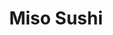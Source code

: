 ---
layout: place
title: "Miso Sushi"
permalink: /california/acton/miso-sushi.html
stateAbbr: CA
stateName: California
cityName: Acton
seo:
  name: "Miso Sushi"
  type: Restaurant
  links: null
description: "Miso Sushi serves delicious sushi in Acton, California. Try fresh Japanese dishes for a great dining experience. "
place_id: ChIJA9NwlHz2woARYMuee50lvV0
photos:
  - name: >-
      places/ChIJA9NwlHz2woARYMuee50lvV0/photos/AeeoHcITsBnCWlGjCMSbuhs9GOmJhD3Vs1lAlv0gCFmfvoRiDX4Iz_V_buAJWErf8ETmFY6PKQ2r0bk5Qnd0E9c-_eVI-IniWKEnqB_MKI2f3AjfgOFqiNbX3O948sRKGDDrs5CRve_HPdoCHjVhA-_7My7lmSRJvtZ02Pql64un5AcCjQXHt6Ctx9CfLye-bBviM3llt1NaDsrTmjBWq2HBD5rXehtQ4u44n1vVHlXHu3BxoztuEt6Jb3B_Xem3GGguQ-1qtSYuKsTdJpTHDS2KvhiZuE8WkcxN1fjBrLeiSTPOJyxt2DDo12xNyWzBKBr5eNN1P1niD2hVh9ElvD-2i66k1EtWFqGtZewkTmrB_pZvk8e_UzP9mxdDT66UYPXKyqFjdJp3Ot1LMrnobad6mb-IVCcmkqEQFfmT2pRH70CDEw
    widthPx: 4048
    heightPx: 3036
    authorAttributions:
      - displayName: Nick Lesseos
        uri: https://maps.google.com/maps/contrib/102236308342540251838
        photoUri: >-
          https://lh3.googleusercontent.com/a-/ALV-UjXnPXjoVh5S3JtOqhemikZwYUPkD-Mn4L9OGihKBDO96kdHqC3Cpg=s100-p-k-no-mo
    flagContentUri: >-
      https://www.google.com/local/imagery/report/?cb_client=maps_api_places.places_api&image_key=!1e10!2sCIHM0ogKEICAgIC44qH8Pw&hl=en-US
    googleMapsUri: >-
      https://www.google.com/maps/place//data=!3m4!1e2!3m2!1sCIHM0ogKEICAgIC44qH8Pw!2e10!4m2!3m1!1s0x80c2f67c9470d303:0x5dbd259d7b9ecb60
  - name: >-
      places/ChIJA9NwlHz2woARYMuee50lvV0/photos/AeeoHcKzRYHvFlAiXz4_pyFZIyAgDSNZRjGJd_rAsRQH8TCGnpJv1PY_uUhsScRNFPEA864YxPDcQ80awFHu9_XbQ_OpwlD9YRxkFNLLarbfMph-b9s22J-oOa3rG68kKwOAzI_ilPe3zbr-646zOyZo6u50RSI5uFKAgtZfVWBJbgSSjgmRaEZhx9Cc-s0Y5-1IgGK2UoOAEPL7DPkk105ld4DOKhpbQ5OjVcMe2coot0hiEXFfcJkiRMaRyn5wg_TDfrb63wnfXpVU_MdBASXQi2VwUmvDzpCFmLwGTc55CpeXkX72sJNL-O3B4eSX8YPgThrjPBkB1ysDtpeEdNsiOF9zKP2hyXwcCP-Hl35AJroo92kGusg15vNotXZU_qFGMHq4eU2Sq1tYYk3Tq29GfOHe51uW_7kQN9psu3vfxn1wCw
    widthPx: 4160
    heightPx: 3120
    authorAttributions:
      - displayName: E G
        uri: https://maps.google.com/maps/contrib/101750062829339612005
        photoUri: >-
          https://lh3.googleusercontent.com/a-/ALV-UjWZIvjwoZKeGOCj775Ni6Kx1SEd3PX6IsgrfRnnPy83woj7p-1tcg=s100-p-k-no-mo
    flagContentUri: >-
      https://www.google.com/local/imagery/report/?cb_client=maps_api_places.places_api&image_key=!1e10!2sCIHM0ogKEICAgIDe6quEGw&hl=en-US
    googleMapsUri: >-
      https://www.google.com/maps/place//data=!3m4!1e2!3m2!1sCIHM0ogKEICAgIDe6quEGw!2e10!4m2!3m1!1s0x80c2f67c9470d303:0x5dbd259d7b9ecb60
  - name: >-
      places/ChIJA9NwlHz2woARYMuee50lvV0/photos/AeeoHcKNlvnd-CfaSMlwhBcZHXWlTgVE7D23bqUNFcNAZ4q8OHtoBSdAF8LFFwFoVumYFJjqG35BovkSy_PvrX-wv_LgBEmYlYlTEhmd9_yhLIxNmP8KAuRhgKeFluUylHXztpIsHjmX17Y1C-huT8WzHl0XMGiU028ta8yf7DabLpcBiREZ3KSQqUHM7EU4E7Y0THc7ZdACXBnyyxP73oXsMGEX-T9Q1n6lu_ETYDQ-0H8yMjIO-oO5A2Z4hRbBIbjJL73TLLdT5ogsZjy3_amYeQy-Nr1Ro8UwWN8gt5rqMTOlgCCti7358rCV0CO0kclDD1srqL2eILBdgoCmij6Gyiw-eFpdoz0QUnW-WRcvJLKa0AiI21-ASWWebtQwuoy8IJiNhhUkcichXvxHaAW9DRDIB01La6sHY0ZUD95WOph3JQ
    widthPx: 4032
    heightPx: 3024
    authorAttributions:
      - displayName: Big dog Roger
        uri: https://maps.google.com/maps/contrib/109583377949648344470
        photoUri: >-
          https://lh3.googleusercontent.com/a-/ALV-UjXBicB9dULA71ew_lO_WFQLDzS-k4CSJJxq2DuL0-yUsVLN23s=s100-p-k-no-mo
    flagContentUri: >-
      https://www.google.com/local/imagery/report/?cb_client=maps_api_places.places_api&image_key=!1e10!2sCIHM0ogKEICAgICRldv0WQ&hl=en-US
    googleMapsUri: >-
      https://www.google.com/maps/place//data=!3m4!1e2!3m2!1sCIHM0ogKEICAgICRldv0WQ!2e10!4m2!3m1!1s0x80c2f67c9470d303:0x5dbd259d7b9ecb60
  - name: >-
      places/ChIJA9NwlHz2woARYMuee50lvV0/photos/AeeoHcLmsWZfFW1fG4QfOzQWu_VHe29aMKseNoUzWuxCCZqZM3KGrGRo1M2Uj1GDiC8gkeZYFubhRci3qe0R0s5uh4UAzo_4OADbobRT8M1GNGbvwoQzdI6iz8wa4b42cXH_ZSUdouGWZ7gy_7V_EYG6Q2Vk9L0xvok_VCcCBzcuFpnwdZ_KnbWrOBIs8Scmf9P4BCDJbXJq1Vj-7eEwjsc6c_KjBYckaG0IpcSc3HnZaAkynkitFv4m53oTXTVzyghp9N7uLWFph_97y6Cit1lDbAi1boD_7SfqfbpElrlgpF_CGd1DhFC6JDzhB5WKku3Zuqt6dif4KBvrlhK44Kuya9QsrLdFc4J018i1Z6K5i7pSi4-hVxBCcVK04LOOggQigEV_xyrth-qIqcFKm2lzdItZcQO1pfpAmeVUwfexLesFSJmR
    widthPx: 3000
    heightPx: 4000
    authorAttributions:
      - displayName: Christine Shafer
        uri: https://maps.google.com/maps/contrib/118408287700559099589
        photoUri: >-
          https://lh3.googleusercontent.com/a-/ALV-UjV0muXgMhy6XH0MOMe_kOwArm0jBHte4gL4FKkjPqoouUr6ynM4bw=s100-p-k-no-mo
    flagContentUri: >-
      https://www.google.com/local/imagery/report/?cb_client=maps_api_places.places_api&image_key=!1e10!2sCIHM0ogKEICAgIDesKvInAE&hl=en-US
    googleMapsUri: >-
      https://www.google.com/maps/place//data=!3m4!1e2!3m2!1sCIHM0ogKEICAgIDesKvInAE!2e10!4m2!3m1!1s0x80c2f67c9470d303:0x5dbd259d7b9ecb60
  - name: >-
      places/ChIJA9NwlHz2woARYMuee50lvV0/photos/AeeoHcL7h-mErIKLsCuSU4TrI5SgQNuRetsJWix9MxEruUv3ntgm8M5y_GjcldGCySZg9jM9eNUSAg7l1Dz03K_BqxrCZ3sMMTKrhnhIe7xMN5LqP15JzRtAw402384wkteGdjaLs6F8TI-KHkavrsuKtiXo2wDnSmHL0i389RqGdQw1xV9GLqI3KpV6wKZIy6sLrOSFwacfCN3E2Og3VCHz27wwNS4CAF7fY4Mwofpfqvr2H15dbC94cMzh1PviwelTuWgSQVBbqOgDpnJbO6_sgRBU0rnslwncPBk5jkZDRBqLIsm-2hWWDigX4hROD_UsVmCbX-g4BHhtsiw9F3jd31Uqfrf1wBshnFdIjy9Wo4-J2z8VwfSpMMjf7Xo2yzMKbJ_9FvN3UgSN25jkBRyx3oOPEM6t-ZDrCrWMEFp9apQ
    widthPx: 3624
    heightPx: 2392
    authorAttributions:
      - displayName: Charles Bruce
        uri: https://maps.google.com/maps/contrib/104317885522085984816
        photoUri: >-
          https://lh3.googleusercontent.com/a/ACg8ocKdbDpVm97cCSwuVpwGZHtmKB7uFEG6xDlKaYAvtZ3LbXA65A=s100-p-k-no-mo
    flagContentUri: >-
      https://www.google.com/local/imagery/report/?cb_client=maps_api_places.places_api&image_key=!1e10!2sCIHM0ogKEICAgIDq3t6LBQ&hl=en-US
    googleMapsUri: >-
      https://www.google.com/maps/place//data=!3m4!1e2!3m2!1sCIHM0ogKEICAgIDq3t6LBQ!2e10!4m2!3m1!1s0x80c2f67c9470d303:0x5dbd259d7b9ecb60
  - name: >-
      places/ChIJA9NwlHz2woARYMuee50lvV0/photos/AeeoHcI2opsM_dVMNZ9j6DHj1qCqlIyyCTc1AmN9NEUYWOr2joxbHfmsYmbyCQmaXlkjQ3CasrT9jvtOoxUYcQXXEzFCCC7fRDdWMOvb1tx0noVh7-TUSz_RT9YJvNEHvlrb5KTiDzY4rrl2DQTP8XerGbHYSALc0aBSsWs_lPjtHI0buaz13U9N1ZFlrydAlAeRIIT2QI9-jKFUq2iIsiNrDT-QiLHapzArV0iW7tMBHrAjb4_u0VOXQaoaQyQYXjb_GI5U_7P3ckXeGpxIcpZ6qxNK6KPdF1wFVZL41eQjI5vlHuBWgImDD_xKFEMpNQAuAVfIjgzlNSbeMIStxiFTMvEWncDyAlu5yys7sh71A669V6Km7iMBQeVQYBpwi8XsoOr5zJUEPSLagOqxUjbQ7KOdSJqRZ9iRJJpzaz50aCk66og
    widthPx: 3024
    heightPx: 4032
    authorAttributions:
      - displayName: Cheryl Mankin
        uri: https://maps.google.com/maps/contrib/102455340103385371280
        photoUri: >-
          https://lh3.googleusercontent.com/a-/ALV-UjU1ZwfDS_5apCbiumpp1T-_ZVW7HFKQ45L72rD6UY3BpjFqZLU6=s100-p-k-no-mo
    flagContentUri: >-
      https://www.google.com/local/imagery/report/?cb_client=maps_api_places.places_api&image_key=!1e10!2sCIHM0ogKEICAgIDdxczLpQE&hl=en-US
    googleMapsUri: >-
      https://www.google.com/maps/place//data=!3m4!1e2!3m2!1sCIHM0ogKEICAgIDdxczLpQE!2e10!4m2!3m1!1s0x80c2f67c9470d303:0x5dbd259d7b9ecb60
  - name: >-
      places/ChIJA9NwlHz2woARYMuee50lvV0/photos/AeeoHcKhtxXQpTuvhQAnoehhSHtXep2lifWTA5yvjUqoGiYnEmAKTlAasfOAQYLBALyc-GNnz-FETGEQ1VCRF5xdtkTvt9Eweh3VZQZT676Et-kCA6Yy5zBOeNxKPaaFclWZTyIeK9j7ZDfvtbD8ETk55H8g2BtdQUi4_lMXSHZCQwQ20rThy7uBBKPFpCM0a8QoBFocY9dJCeD-BmqyAIKxbg_eEnaMKcwVrQecAHLbzw3z91MyxuSD4DGU4BGwLu1eFuPQg6F7tRzRTZXijIy7U9hC6xM34boFcCdO6a_-TXO6fip-tNYWKuWDkLIAgtVwKQwfb9oN6Ni06MC5p9bPdb9HAmwQ4MJtsvetXOkVD03C_FfNa7vyuK_sAZI0hkV0WunfJEvw2O3jZWSwfUYAow8k2xrirNrIA_lC3lksFlHW8A
    widthPx: 4000
    heightPx: 3000
    authorAttributions:
      - displayName: Christine Shafer
        uri: https://maps.google.com/maps/contrib/118408287700559099589
        photoUri: >-
          https://lh3.googleusercontent.com/a-/ALV-UjV0muXgMhy6XH0MOMe_kOwArm0jBHte4gL4FKkjPqoouUr6ynM4bw=s100-p-k-no-mo
    flagContentUri: >-
      https://www.google.com/local/imagery/report/?cb_client=maps_api_places.places_api&image_key=!1e10!2sCIHM0ogKEICAgIDesKuYbQ&hl=en-US
    googleMapsUri: >-
      https://www.google.com/maps/place//data=!3m4!1e2!3m2!1sCIHM0ogKEICAgIDesKuYbQ!2e10!4m2!3m1!1s0x80c2f67c9470d303:0x5dbd259d7b9ecb60
  - name: >-
      places/ChIJA9NwlHz2woARYMuee50lvV0/photos/AeeoHcLsPWokFza9O5liGjZ_YYz__yCbFAN-iQyo-0lZoe5z4ne21TCT8I040T09zHCWoLw4jQrxlKUZhyXD_07iH_z9CHTQwQ76zbB4C-xlhHfo5LMLxW2W7wyZB83qxqRrDj-4Fi-C9Zo8t6EdQ1Ccf6Mr4H5Tm6VQ3AodZrTz-horMnaLsTdSvoVF1JSerkZWY3E7VCHwvi1X6hw3JTbJVsAIryJbBUtCTEOwB7TVRkLzuZMUAzi1D7wtiJTCg3IpHqvXwOOSj3lLGUh6tN81jBtX-8F2lG01mwjjkdpZ0eP-V2ISqKdpeV61NN7cKo1bo0l_6L88OidCoojTLJEq_g12QKSkMrxKi8P71EIGjXo9APX-3i7ZJu0gsK9zHHcsQgZGsIXYynhHVtLe3DVc3p8ra2BZV683J_SFtYrHmBL8fDE
    widthPx: 4800
    heightPx: 2700
    authorAttributions:
      - displayName: Mrs. Nina Costello
        uri: https://maps.google.com/maps/contrib/117675961945534968938
        photoUri: >-
          https://lh3.googleusercontent.com/a-/ALV-UjUYuzDtWg6AcAh21Xwf1JymJuZGhkSKJw46qbmoSAmm0j1PCYCp=s100-p-k-no-mo
    flagContentUri: >-
      https://www.google.com/local/imagery/report/?cb_client=maps_api_places.places_api&image_key=!1e10!2sCIHM0ogKEICAgICE27TQ1QE&hl=en-US
    googleMapsUri: >-
      https://www.google.com/maps/place//data=!3m4!1e2!3m2!1sCIHM0ogKEICAgICE27TQ1QE!2e10!4m2!3m1!1s0x80c2f67c9470d303:0x5dbd259d7b9ecb60
  - name: >-
      places/ChIJA9NwlHz2woARYMuee50lvV0/photos/AeeoHcKMZV7up6vl0lK2B04o1GfLRjFYL2JpuIGGcvlhL8YG4JE76PlNMSLalqOcQC01TUDEl7uARYRr0q42cVentxhtdiuYWscV_AmQRI9Yyuc1VuixRBT5eyqZhXl6KDesrMY971KPF4w8qyyB47U3ve33JUhwBKAoNqB3MoMSoMR05MJ-GYFcYB1CDaL1ELwwqjAQDqABTvbtzq_74AFnQ_o3Wqi5Tbzfe1nJ56v82bZ93OasMimg6qInRSQ-M5HLmB1JAh_w1vug_k2G6Phs1RidtanNUvITNzsQifE3foDrFekezJ4m4ShsjOyBZH5WAodyYQC6bgdDQfx-OA53H2vUiWZ7kwVKe302V17gVqQAAeMNo_gJdE5Jl5jXyrpWusolGDsE54xrT1W6ZtbTMkc_uVPptoxe5PaDMpgwvws2BeI
    widthPx: 3840
    heightPx: 2160
    authorAttributions:
      - displayName: Pedro Omar Prado Bautista
        uri: https://maps.google.com/maps/contrib/106210307486698662737
        photoUri: >-
          https://lh3.googleusercontent.com/a-/ALV-UjUfOO9gRpLbeoIxTrc5mB2rhInKYZPVYhgJNyzkP7FmelkuS7pR=s100-p-k-no-mo
    flagContentUri: >-
      https://www.google.com/local/imagery/report/?cb_client=maps_api_places.places_api&image_key=!1e10!2sCIHM0ogKEICAgIDD3fjuzAE&hl=en-US
    googleMapsUri: >-
      https://www.google.com/maps/place//data=!3m4!1e2!3m2!1sCIHM0ogKEICAgIDD3fjuzAE!2e10!4m2!3m1!1s0x80c2f67c9470d303:0x5dbd259d7b9ecb60
  - name: >-
      places/ChIJA9NwlHz2woARYMuee50lvV0/photos/AeeoHcKsf7KCo3dpoxmIjMh0BccrUk60ZUlKdrj6taKKNJWCUh8G76-UBb6CQCjzu6KjrtLiIKqMm7p2Aro1fTjUeH2-MrJ7R9yGPmxtbon_AreId3uM0j4npH28A75yBuYNqrArbVaBRALq04NsPjOpSXyeLFEcLmOw5fpkqMO5Ze_PDfYbnd87g-v24uWg-12r6cbEl4fM4-yiPdF6T2qUPBbUgQULZrbe0_8zCkhx6PXgHtd266Vjg2h-Djmos6we-ejTwGsocmlpU93eyRw4iqWPlw-xoVUMimxB3ss01CZubBIQOxAGllSNyxxAXQZIMiQsvMxebLy71EGpuPfXSbJIc_M1wU3wAUg2XWG09DE9eXU09tZu6yFoN6tZl45pOBpCydCebZmTNZgDxovwowFT8HjiM4EL6ubgtMWoUzqbCVE
    widthPx: 4160
    heightPx: 3120
    authorAttributions:
      - displayName: E G
        uri: https://maps.google.com/maps/contrib/101750062829339612005
        photoUri: >-
          https://lh3.googleusercontent.com/a-/ALV-UjWZIvjwoZKeGOCj775Ni6Kx1SEd3PX6IsgrfRnnPy83woj7p-1tcg=s100-p-k-no-mo
    flagContentUri: >-
      https://www.google.com/local/imagery/report/?cb_client=maps_api_places.places_api&image_key=!1e10!2sCIHM0ogKEICAgIDe6quE6wE&hl=en-US
    googleMapsUri: >-
      https://www.google.com/maps/place//data=!3m4!1e2!3m2!1sCIHM0ogKEICAgIDe6quE6wE!2e10!4m2!3m1!1s0x80c2f67c9470d303:0x5dbd259d7b9ecb60
address: 3720 Sierra Hwy, Acton, CA 93510, USA
street: 3720 Sierra Hwy
city: Acton
state: CA
zip: '93510'
country: USA
neighborhood: null
latitude: '34.492724'
longitude: '-118.195881'
accessibility_options:
  wheelchairAccessibleParking: true
  wheelchairAccessibleEntrance: true
  wheelchairAccessibleRestroom: true
  wheelchairAccessibleSeating: true
business_status: OPERATIONAL
name: Miso Sushi
google_maps_links:
  directionsUri: >-
    https://www.google.com/maps/dir//''/data=!4m7!4m6!1m1!4e2!1m2!1m1!1s0x80c2f67c9470d303:0x5dbd259d7b9ecb60!3e0
  placeUri: https://maps.google.com/?cid=6754596374439709536
  writeAReviewUri: >-
    https://www.google.com/maps/place//data=!4m3!3m2!1s0x80c2f67c9470d303:0x5dbd259d7b9ecb60!12e1
  reviewsUri: >-
    https://www.google.com/maps/place//data=!4m4!3m3!1s0x80c2f67c9470d303:0x5dbd259d7b9ecb60!9m1!1b1
  photosUri: >-
    https://www.google.com/maps/place//data=!4m3!3m2!1s0x80c2f67c9470d303:0x5dbd259d7b9ecb60!10e5
primary_type: Japanese Restaurant
opening_hours:
  regular: null
  current: null
secondary_opening_hours:
  regular:
    weekdayDescriptions: null
    type: null
  current:
    weekdayDescriptions: null
    type: null
phone: null
price_level: null
price_range: null
rating: null
rating_count: 0
website: null
reviews: null
parking_options: null
payment_options: null
allow_dogs: null
curbside_pickup: null
delivery: null
dine_in: null
good_for_children: null
good_for_groups: null
good_for_sports: null
live_music: null
menu_for_children: null
outdoor_seating: null
reservable: null
restroom: null
serves_beer: null
serves_breakfast: null
serves_brunch: null
serves_cocktails: null
serves_coffee: null
serves_dinner: null
serves_dessert: null
serves_lunch: null
serves_vegetarian_food: null
serves_wine: null
takeout: null
summary: null

---